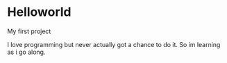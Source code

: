 # Helloworld
My first project

I love programming but never actually got a chance to do it. So im learning as i go along.
